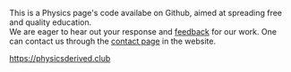 This is a Physics page's code availabe on Github, aimed at spreading free and quality education.<br/>
We are eager to hear out your response and <a href="https://physicsderived.club/feedback.html">feedback</a> for our work. One can contact us through the <a href="https://physicsderived.club/contact.html">contact page</a> in the website. 

https://physicsderived.club
